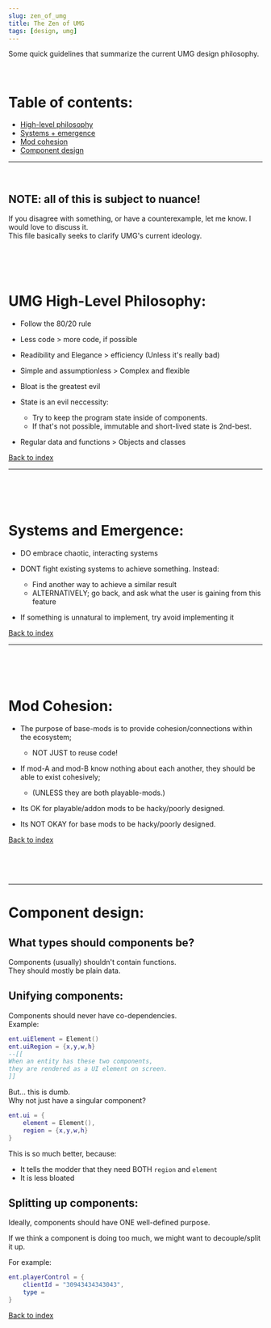 ```yaml
---
slug: zen_of_umg
title: The Zen of UMG
tags: [design, umg]
---
```


Some quick guidelines that summarize the current UMG design philosophy.<br/>

<!--truncate-->

<br/>

# Table of contents:
- [High-level philosophy](#umg-high-level-philosophy)
- [Systems + emergence](#systems-and-emergence)
- [Mod cohesion](#mod-cohesion)
- [Component design](#component-design)

---

<br/>

## NOTE: all of this is subject to nuance!
If you disagree with something, or have a counterexample, let me know. I would love to discuss it.  
This file basically seeks to clarify UMG's current ideology.

<br/>
<br/>
<br/>

# UMG High-Level Philosophy:

- Follow the 80/20 rule

- Less code > more code, if possible

- Readibility and Elegance > efficiency (Unless it's really bad)

- Simple and assumptionless > Complex and flexible

- Bloat is the greatest evil

- State is an evil neccessity:
    - Try to keep the program state inside of components. 
    - If that's not possible, immutable and short-lived state is 2nd-best.

- Regular data and functions > Objects and classes

[Back to index](#table-of-contents)

---

<br/>
<br/>
<br/>


# Systems and Emergence:
- DO embrace chaotic, interacting systems

- DONT fight existing systems to achieve something. Instead:
    - Find another way to achieve a similar result
    - ALTERNATIVELY; go back, and ask what the user is gaining from this feature

- If something is unnatural to implement, try avoid implementing it


[Back to index](#table-of-contents)

---

<br/>
<br/>
<br/>

# Mod Cohesion:
- The purpose of base-mods is to provide cohesion/connections within the ecosystem; 
    - NOT JUST to reuse code!

- If mod-A and mod-B know nothing about each another, they should be able to exist cohesively; 
    - (UNLESS they are both playable-mods.)

- Its OK for playable/addon mods to be hacky/poorly designed. 

- Its NOT OKAY for base mods to be hacky/poorly designed. 


[Back to index](#table-of-contents)

<br/>
<br/>
<br/>

---

# Component design:
## What types should components be? 
Components (usually) shouldn't contain functions.  
They should mostly be plain data.  

## Unifying components:

Components should never have co-dependencies.  
Example:
```lua
ent.uiElement = Element()
ent.uiRegion = {x,y,w,h}
--[[
When an entity has these two components, 
they are rendered as a UI element on screen.
]]
```
But... this is dumb.  
Why not just have a singular component?
```lua
ent.ui = {
    element = Element(),
    region = {x,y,w,h}
} 
```
This is so much better, because:
- It tells the modder that they need BOTH `region` and `element`
- It is less bloated

## Splitting up components:
Ideally, components should have ONE well-defined purpose.

If we think a component is doing too much, 
we might want to decouple/split it up.

For example:
```lua
ent.playerControl = {
    clientId = "30943434343043",
    type = 
}
```

[Back to index](#table-of-contents)

<br/>
<br/>
<br/>
